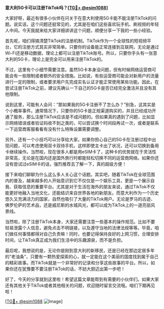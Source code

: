 **意大利5G卡可以注册TikTok吗？[[TG💪+ @esim1088](https://t.me/s/esim1088)]**

大家好呀，最近有很多小伙伴在问关于在意大利使用5G卡能不能注册TikTok的问题。说实话，这个问题还挺常见的，尤其是在咱们这些喜欢玩手机、刷视频的年轻人中间。今天我就来给大家详细讲讲这个问题，顺便分享一下我的一些小经验。

首先呢，咱们得搞清楚TikTok的注册机制。TikTok作为一个全球性的短视频平台，它的注册方式其实非常简单。只要你的设备能正常连接到互联网，无论是通过Wi-Fi还是移动数据，理论上都可以注册TikTok账号。所以，只要你手头有一张意大利的5G卡，理论上是完全可以用来注册TikTok的。

不过，这里有个小细节需要注意。虽然5G卡本身没问题，但有时候网络运营商可能会有一些限制或者额外的安全措施。比如说，有些运营商可能会对新用户的流量进行一定的限制，或者要求用户先完成实名认证才能正常使用某些功能。因此，在尝试注册TikTok之前，建议先确认一下自己的5G卡是否已经完全激活并且没有其他限制。

说到这里，可能有人会问：“那如果我的5G卡注册不了怎么办？”别急，这其实是个小概率事件。通常情况下，只要你的5G卡是正规渠道购买的，并且已经成功开通了服务，那么注册TikTok应该是不成问题的。但如果真的遇到了问题，比如显示网络错误或者验证码收不到之类的，可以尝试换个时间段再试一次，或者是联系一下运营商客服看看有没有什么特殊设置需要调整。

另外，还有一个小技巧可以分享给大家。如果你担心自己的5G卡在注册过程中出现问题，可以考虑使用双卡双待手机，这样即使主卡出了状况，还可以切换到备用卡继续操作。当然啦，现在很多人都是用eSIM卡了，这种卡的优势就在于灵活性非常高，无论是在国内还是国外旅行时都能轻松切换不同的运营商网络。如果你还没有尝试过eSIM卡的话，强烈推荐去了解一下，真的超级方便！

接下来咱们聊聊为什么这么多人关心这个话题。其实吧，随着TikTok在全球范围内的普及，越来越多的人开始意识到它不仅仅是一个娱乐工具，更是一个展示自我、获取信息的重要平台。尤其是对于生活在海外的朋友来说，通过TikTok不仅能更好地融入当地文化，还能结识来自世界各地的新朋友。而意大利作为一个历史悠久又充满活力的国家，自然也吸引了大量的TikTok用户。无论是罗马的古迹、佛罗伦萨的艺术品，还是威尼斯的水城风光，都可以成为TikTok上的一道亮丽风景线。

当然啦，除了注册TikTok本身，大家还需要注意一些基本的操作规范。比如不要轻易泄露个人信息，避免点击不明链接，以及遵守当地的法律法规等等。毕竟，咱们做任何事情都得对自己负责嘛！同时，也要记得保持良好的上网习惯，合理安排时间，让TikTok真正成为我们生活中的乐趣源泉，而不是负担。

最后呢，我想说的是，无论你是刚到意大利的新移民，还是已经在那边定居多年的“老油条”，只要有一颗热爱探索的心，就一定能在这个美丽的国度找到属于自己的精彩故事。而TikTok就是一个非常好的记录和分享这些故事的平台。所以，如果你还在犹豫要不要注册TikTok的话，不妨大胆迈出第一步吧！

好了，今天的分享就到这里啦！希望这篇文章能帮到有需要的小伙伴们。如果大家还有其他关于TikTok或者其他相关的问题，欢迎随时留言交流哦。咱们下期再见啦！

[[TG💪+ @esim1088](https://t.me/s/esim1088) ![Image](https://i.postimg.cc/4NQfJmqS/Snipaste-2025-05-13-00-14-12.png)]